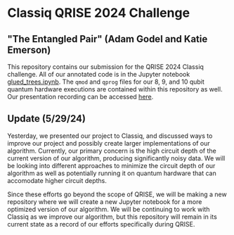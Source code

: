 # Classiq QRISE 2024 Challenge
## "The Entangled Pair" (Adam Godel and Katie Emerson)
This repository contains our submission for the QRISE 2024 Classiq challenge. All of our annotated code is in the Jupyter notebook [glued_trees.ipynb](glued_trees.ipynb). The `qmod` and `qprog` files for our 8, 9, and 10 qubit quantum hardware executions are contained within this repository as well.
Our presentation recording can be accessed [here](https://drive.google.com/file/d/1UjiZTvJFPQSkfz91akB7ZUQjMKeroHp-/view?usp=sharing).
## Update (5/29/24)
Yesterday, we presented our project to Classiq, and discussed ways to improve our project and possibly create larger implementations of our algorithm. Currently, our primary concern is the high circuit depth of the current version of our algorithm, producing significantly noisy data. We will be looking into different approaches to minimize the circuit depth of our algorithm as well as potentially running it on quantum hardware that can accomodate higher circuit depths.

Since these efforts go beyond the scope of QRISE, we will be making a new repository where we will create a new Jupyter notebook for a more optimized version of our algorithm. We will be continuing to work with Classiq as we improve our algorithm, but this repository will remain in its current state as a record of our efforts specifically during QRISE.
